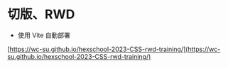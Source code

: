 # 切版、RWD
- 使用 Vite 自動部署

[https://wc-su.github.io/hexschool-2023-CSS-rwd-training/](https://wc-su.github.io/hexschool-2023-CSS-rwd-training/)
